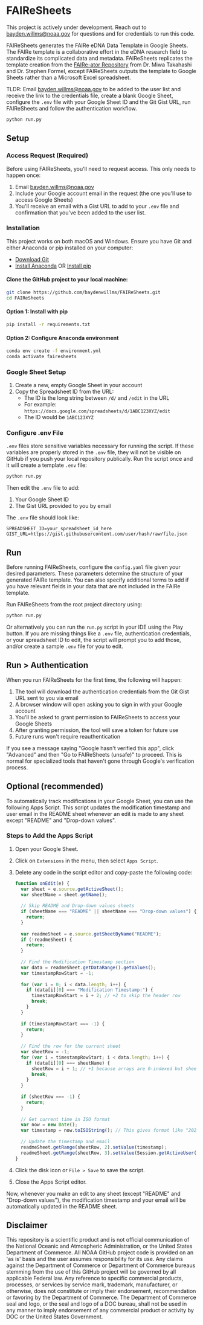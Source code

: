 # FAIReSheets

This project is actively under development. Reach out to bayden.willms@noaa.gov for questions and for credentials to run this code.

FAIReSheets generates the FAIRe eDNA Data Template in Google Sheets. The FAIRe template is a collaborative effort in the eDNA research field to standardize its complicated data and metadata. FAIReSheets replicates the template creation from the [FAIRe-ator Repository](https://github.com/FAIR-eDNA/FAIRe-ator/tree/main) from Dr. Miwa Takahashi and Dr. Stephen Formel, except FAIReSheets outputs the template to Google Sheets rather than a Microsoft Excel spreadsheet. 

TLDR: Email bayden.willms@noaa.gov to be added to the user list and receive the link to the credentials file, create a blank Google Sheet, configure the `.env` file with your Google Sheet ID and the Git Gist URL, run FAIReSheets and follow the authentication workflow.

```bash
python run.py 
```

## Setup

### Access Request (Required)
Before using FAIReSheets, you'll need to request access. This only needs to happen once:

1. Email bayden.willms@noaa.gov
2. Include your Google account email in the request (the one you'll use to access Google Sheets)
3. You'll receive an email with a Gist URL to add to your `.env` file and confirmation that you've been added to the user list.

### Installation
This project works on both macOS and Windows. Ensure you have Git and either Anaconda or pip installed on your computer:

- [Download Git](https://git-scm.com/downloads)
- [Install Anaconda](https://docs.anaconda.com/anaconda/install/) OR [Install pip](https://pip.pypa.io/en/stable/installation/) 

#### Clone the GitHub project to your local machine:
```bash
git clone https://github.com/baydenwillms/FAIReSheets.git
cd FAIReSheets
```

#### Option 1: Install with pip
```bash
pip install -r requirements.txt
```
#### Option 2: Configure Anaconda environment 
```bash
conda env create -f environment.yml 
conda activate fairesheets
```

### Google Sheet Setup
1. Create a new, empty Google Sheet in your account
2. Copy the Spreadsheet ID from the URL:
   - The ID is the long string between `/d/` and `/edit` in the URL
   - For example: `https://docs.google.com/spreadsheets/d/1ABC123XYZ/edit`
   - The ID would be `1ABC123XYZ`

### Configure .env File
`.env` files store sensitive variables necessary for running the script. If these variables are properly stored in the `.env` file, they will not be visible on GitHub if you push your local repository publically. Run the script once and it will create a template `.env` file:
```bash
python run.py
```

Then edit the `.env` file to add:
1. Your Google Sheet ID
2. The Gist URL provided to you by email

The `.env` file should look like:
```
SPREADSHEET_ID=your_spreadsheet_id_here
GIST_URL=https://gist.githubusercontent.com/user/hash/raw/file.json
```

## Run

Before running FAIReSheets, configure the `config.yaml` file given your desired parameters. These parameters determine the structure of your generated FAIRe template. You can also specify additional terms to add if you have relevant fields in your data that are not included in the FAIRe template.

Run FAIReSheets from the root project directory using: 
```bash
python run.py
```
Or alternatively you can run the `run.py` script in your IDE using the Play button. If you are missing things like a `.env` file, authentication credentials, or your spreadsheet ID to edit, the script will prompt you to add those, and/or create a sample `.env` file for you to edit. 

## Run > Authentication

When you run FAIReSheets for the first time, the following will happen:

1. The tool will download the authentication credentials from the Git Gist URL sent to you via email
2. A browser window will open asking you to sign in with your Google account
3. You'll be asked to grant permission to FAIReSheets to access your Google Sheets
4. After granting permission, the tool will save a token for future use
5. Future runs won't require reauthentication

If you see a message saying "Google hasn't verified this app", click "Advanced" and then "Go to FAIReSheets (unsafe)" to proceed. This is normal for specialized tools that haven't gone through Google's verification process.

## Optional (recommended)

To automatically track modifications in your Google Sheet, you can use the following Apps Script. This script updates the modification timestamp and user email in the README sheet whenever an edit is made to any sheet except "README" and "Drop-down values".

### Steps to Add the Apps Script

1. Open your Google Sheet.
2. Click on `Extensions` in the menu, then select `Apps Script`.
3. Delete any code in the script editor and copy-paste the following code:

    ```javascript
    function onEdit(e) {
      var sheet = e.source.getActiveSheet();
      var sheetName = sheet.getName();
      
      // Skip README and Drop-down values sheets
      if (sheetName === "README" || sheetName === "Drop-down values") {
        return;
      }
      
      var readmeSheet = e.source.getSheetByName("README");
      if (!readmeSheet) {
        return;
      }
      
      // Find the Modification Timestamp section
      var data = readmeSheet.getDataRange().getValues();
      var timestampRowStart = -1;
      
      for (var i = 0; i < data.length; i++) {
        if (data[i][0] === "Modification Timestamp:") {
          timestampRowStart = i + 2; // +2 to skip the header row
          break;
        }
      }
      
      if (timestampRowStart === -1) {
        return;
      }
      
      // Find the row for the current sheet
      var sheetRow = -1;
      for (var i = timestampRowStart; i < data.length; i++) {
        if (data[i][0] === sheetName) {
          sheetRow = i + 1; // +1 because arrays are 0-indexed but sheets are 1-indexed
          break;
        }
      }
      
      if (sheetRow === -1) {
        return;
      }
      
      // Get current time in ISO format
      var now = new Date();
      var timestamp = now.toISOString(); // This gives format like "2025-01-29T13:49:09.123Z"
      
      // Update the timestamp and email
      readmeSheet.getRange(sheetRow, 2).setValue(timestamp);
      readmeSheet.getRange(sheetRow, 3).setValue(Session.getActiveUser().getEmail());
    }
    ```

4. Click the disk icon or `File > Save` to save the script.
5. Close the Apps Script editor.

Now, whenever you make an edit to any sheet (except "README" and "Drop-down values"), the modification timestamp and your email will be automatically updated in the README sheet.

## Disclaimer
This repository is a scientific product and is not official communication of the National Oceanic and Atmospheric Administration, or the United States Department of Commerce. All NOAA GitHub project code is provided on an 'as is' basis and the user assumes responsibility for its use. Any claims against the Department of Commerce or Department of Commerce bureaus stemming from the use of this GitHub project will be governed by all applicable Federal law. Any reference to specific commercial products, processes, or services by service mark, trademark, manufacturer, or otherwise, does not constitute or imply their endorsement, recommendation or favoring by the Department of Commerce. The Department of Commerce seal and logo, or the seal and logo of a DOC bureau, shall not be used in any manner to imply endorsement of any commercial product or activity by DOC or the United States Government.